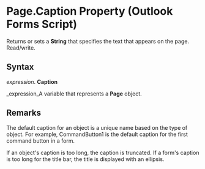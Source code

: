 
# Page.Caption Property (Outlook Forms Script)

Returns or sets a  **String** that specifies the text that appears on the page. Read/write.


## Syntax

 _expression_. **Caption**

 _expression_A variable that represents a  **Page** object.


## Remarks

The default caption for an object is a unique name based on the type of object. For example, CommandButton1 is the default caption for the first command button in a form.

If an object's caption is too long, the caption is truncated. If a form's caption is too long for the title bar, the title is displayed with an ellipsis.

